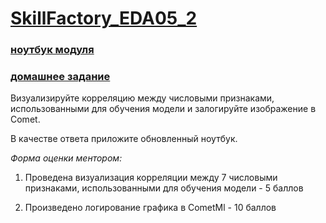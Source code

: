 # [SkillFactory_EDA05_2](/workhome.ipynb)

### [ноутбук модуля](/SkillFactory_DST-3.0.ipynb)
### [домашнее задание](/workhome.ipynb)


Визуализируйте корреляцию между числовыми признаками, использованными для обучения модели и залогируйте изображение в Comet.

В качестве ответа приложите обновленный ноутбук.

*Форма оценки ментором:*

1) Проведена визуализация корреляции между 7 числовыми признаками, использованными для обучения модели - 5 баллов

2) Произведено логирование графика в CometMl - 10 баллов

